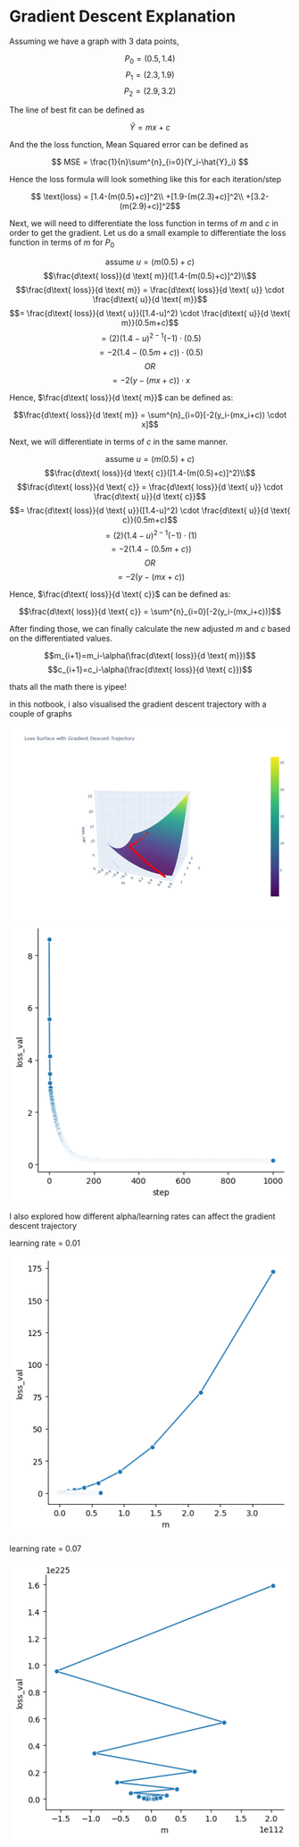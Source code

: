 # Gradient Descent Explanation
Assuming we have a graph with 3 data points,

$$ P_0 = (0.5, 1.4) $$
$$ P_1 = (2.3, 1.9) $$
$$ P_2 = (2.9, 3.2) $$

The line of best fit can be defined as

$$ \hat{Y} = mx + c $$

And the the loss function, Mean Squared error can be defined as

$$ MSE = \frac{1}{n}\sum^{n}_{i=0}(Y_i-\hat{Y}_i) $$

Hence the loss formula will look something like this for each iteration/step

$$ \text{loss} = 
[1.4-(m(0.5)+c)]^2\\
+[1.9-(m(2.3)+c)]^2\\
+[3.2-(m(2.9)+c)]^2$$

Next, we will need to differentiate the loss function in terms of $m$ and $c$ in order to get the gradient. Let us do a small example to differentiate the loss function in terms of $m$ for $P_0$

$$\text{assume } u = (m(0.5)+c)$$
$$\frac{d\text{ loss}}{d \text{ m}}([1.4-(m(0.5)+c)]^2)\\$$
$$\frac{d\text{ loss}}{d \text{ m}} = \frac{d\text{ loss}}{d \text{ u}} \cdot \frac{d\text{ u}}{d \text{ m}}$$
$$= \frac{d\text{ loss}}{d \text{ u}}([1.4-u]^2) \cdot \frac{d\text{ u}}{d \text{ m}}(0.5m+c)$$
$$=(2)(1.4-u)^{2-1}(-1) \cdot (0.5)$$
$$=-2(1.4-(0.5m+c)) \cdot (0.5)$$
$$OR$$
$$=-2(y-(mx+c)) \cdot x$$

Hence, $\frac{d\text{ loss}}{d \text{ m}}$ can be defined as:

$$\frac{d\text{ loss}}{d \text{ m}} = \sum^{n}_{i=0}[-2(y_i-(mx_i+c)) \cdot x]$$

Next, we will differentiate in terms of $c$ in the same manner. 

$$\text{assume } u = (m(0.5)+c)$$
$$\frac{d\text{ loss}}{d \text{ c}}([1.4-(m(0.5)+c)]^2)\\$$
$$\frac{d\text{ loss}}{d \text{ c}} = \frac{d\text{ loss}}{d \text{ u}} \cdot \frac{d\text{ u}}{d \text{ c}}$$
$$= \frac{d\text{ loss}}{d \text{ u}}([1.4-u]^2) \cdot \frac{d\text{ u}}{d \text{ c}}(0.5m+c)$$
$$=(2)(1.4-u)^{2-1}(-1) \cdot (1)$$
$$=-2(1.4-(0.5m+c))$$
$$OR$$
$$=-2(y-(mx+c))$$

Hence, $\frac{d\text{ loss}}{d \text{ c}}$ can be defined as:

$$\frac{d\text{ loss}}{d \text{ c}} = \sum^{n}_{i=0}[-2(y_i-(mx_i+c))]$$

After finding those, we can finally calculate the new adjusted $m$ and $c$ based on the differentiated values. 

$$m_{i+1}=m_i-\alpha(\frac{d\text{ loss}}{d \text{ m}})$$
$$c_{i+1}=c_i-\alpha(\frac{d\text{ loss}}{d \text{ c}})$$

thats all the math there is yipee!

in this notbook, i also visualised the gradient descent trajectory with a couple of graphs

<p align="center">
  <img src="newplot.png" alt="graph" width="500"/>
  <img src="output.png" alt="graph" width="500"/>
</p>

I also explored how different alpha/learning rates can affect the gradient descent trajectory

learning rate = 0.01

<p align="center">
  <img src="low.png" alt="graph" width="500"/>
</p>


learning rate = 0.07

<p align="center">
  <img src="high.png" alt="graph" width="500"/>
</p>
